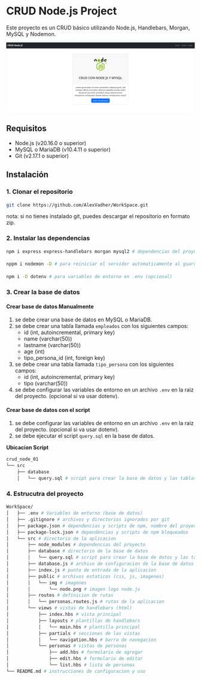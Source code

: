 # CRUD Node.js Project

Este proyecto es un CRUD básico utilizando Node.js, Handlebars, Morgan, MySQL y
Nodemon.

![alt text](<crud_node_01/src/public/img/Captura desde 2024-08-07 17-02-58.png>)

## Requisitos

-   Node.js (v20.16.0 o superior)
-   MySQL o MariaDB (v10.4.11 o superior)
-   Git (v2.17.1 o superior)

## Instalación

### 1. Clonar el repositorio

```bash
git clone https://github.com/AlexVadher/WorkSpace.git
```

nota: si no tienes instalado git, puedes descargar el repositorio en formato
zip.

### 2. Instalar las dependencias

```bash
npm i express express-handlebars morgan mysql2 # dependencias del proyecto (obligatorias)

nppm i nodemon -D # para reiniciar el servidor automaticamente al guardar cambios en el codigo (opcional)

npm i -D dotenv # para variables de entorno en .env (opcional)
```

### 3. Crear la base de datos

#### Crear base de datos Manualmente

1.  se debe crear una base de datos en MySQL o MariaDB.
2.  se debe crear una tabla llamada `empleados` con los siguientes campos:
    -   id (int, autoincremental, primary key)
    -   name (varchar(50))
    -   lastname (varchar(50))
    -   age (int)
    -   tipo_persona_id (int, foreign key)
3.  se debe crear una tabla llamada `tipo_persona` con los siguientes campos:
    -   id (int, autoincremental, primary key)
    -   tipo (varchar(50))
4.  se debe configurar las variables de entorno en un archivo `.env` en la raiz
    del proyecto. (opcional si va usar dotenv).

#### Crear base de datos con el script

1. se debe configurar las variables de entorno en un archivo `.env` en la raiz
   del proyecto. (opcional si va usar dotenv).
2. se debe ejecutar el script `query.sql` en la base de datos.

**Ubicacion Script**

```bash
crud_node_01
└── src
    ├── database
    │   └── query.sql # script para crear la base de datos y las tablas
```

### 4. Estrucutra del proyecto

```bash
WorkSpace/
│   ├── .env # Variables de entorno (base de datos)
│   ├── .gitignore # archivos y directorios ignorados por git
│   ├── package.json # dependencias y scripts de npm, nombre del proyecto y version
│   ├── package-lock.json # dependencias y scripts de npm bloqueados
│   └── src # directorio de la aplicacion
│       ├── node_modules # dependencias del proyecto
│       ├── database # directorio de la base de datos
│       │   └── query.sql # script para crear la base de datos y las tablas
│       ├── database.js # archivo de configuracion de la base de datos
│       ├── index.js # punto de entrada de la aplicacion
│       ├── public # archivos estaticos (css, js, imagenes)
│       │   └── img # imagenes
│       │       └── node.png # imagen logo node.js
│       ├── routes # definicion de rutas
│       │   └── personas.routes.js # rutas de la aplicacion
│       └── views # vistas de handlebars (html)
│           ├── index.hbs # vista principal
│           ├── layouts # plantillas de handlebars
│           │   └── main.hbs # plantilla principal
│           ├── partials # secciones de las vistas
│           │   └── navigation.hbs # barra de navegacion
│           └── personas # vistas de personas
│               ├── add.hbs # formulario de agregar
│               ├── edit.hbs # formulario de editar
│               └── list.hbs # lista de personas
└── README.md # instrucciones de configuracion y uso
```
